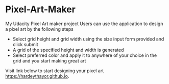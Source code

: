 # Pixel-Art-Maker
My Udacity Pixel Art maker project
Users can use the application to design a pixel art by the following steps
- Select grid height and grid width using the size input form provided and click submit
- A grid of the specified height and width is generated
- Select preferred color and apply it to anywhere of your choice in the grid and you start making great art

Visit link below to start designing your pixel art 
https://hardeythayor.github.io.
